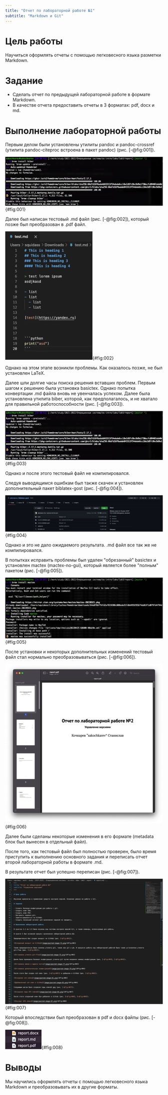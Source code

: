 ```yaml
---
title: "Отчет по лабораторной работе №1"
subtitle: "Markdown и Git"
---
```


# Цель работы

Научиться оформлять отчеты с помощью легковесного языка разметки Markdown.

# Задание

- Сделать отчет по предыдущей лабораторной работе в формате Markdown.
- В качестве отчета предоставить отчеты в 3 форматах: pdf, docx и md.

# Выполнение лабораторной работы

Первым делом были установлены утилиты pandoc и pandoc-crossref (утилита pandoc-citeproc встроена в пакет pandoc) (рис. [-@fig:001]).

![Установленные утилиты pandoc и pandoc-crossref](image/Untitled%202.png){#fig:001}

Далее был написан тестовый .md файл (рис. [-@fig:002]), который позже был преобразован в .pdf файл. 

![Тестовый .md файл, который проверялся для компилирования](image/Untitled%204.png){#fig:002}

Однако на этом этапе возникли проблемы. Как оказалось позже, не был установлен LaTeX.

Далее шли долгие часы поиска решения вставших проблем. Первым шагом к решению была установка basictex. Однако попытка конвертации .md файла вновь не увенчалась успехом. Далее была установлена утилита biber, которой, как предполагалось, и не хватало для правильной работоспособности (рис. [-@fig:003]).

![Установка пакета biber](image/Untitled%202.png){#fig:003}

Однако и после этого тестовый файл не компилировался. 

Следуя выводящимся ошибкам был также скачен и установлен дополнительный пакет biblatex-gost (рис. [-@fig:004]).

![GitHub репозиторий пакета biblatex-gost](image/Untitled%205.png){#fig:004}

Однако и это не дало ожидаемого результата. .md файл все так же не компилировался.

В попытках исправить проблемы был удален "обрезанный" basictex и установлен mactex (mactex-no-gui), который является более "полным" пакетом (рис. [-@fig:005]).

![Установка пакета mactex](image/Untitled.png){#fig:005}

После установки и некоторых дополнительных изменений тестовый файл стал нормально преобразовываться (рис. [-@fig:006]).

![Титульный лист преобразованного в .pdf файла](image/Untitled%206.png){#fig:006}

Далее были сделаны некоторые изменения в его формате (metadata блок был вынесен в отдельный файл).

После того, как тестовый файл был полностью проверен, было время приступить к выполнению основного задания и переписать отчет второй лабораторной работы в формате .md. 

В результате отчет был успешно переписан (рис. [-@fig:007]).

![Текст переписанного в .md отчета лабораторной работы №2](image/Untitled%207.png){#fig:007}

Который впоследствии был преобразован в pdf и docx файлы (рис. [-@fig:008]).

![Преобразованные файлы](image/Untitled%208.png){#fig:008}

# Выводы

Мы научились оформлять отчеты с помощью легковесного языка Markdown и преобразовывать их в другие форматы.
